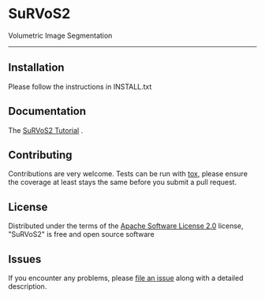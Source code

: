 # SuRVoS2

Volumetric Image Segmentation

----------------------------------


## Installation

Please follow the instructions in INSTALL.txt

## Documentation

The [SuRVoS2 Tutorial] .

## Contributing

Contributions are very welcome. Tests can be run with [tox], please ensure
the coverage at least stays the same before you submit a pull request.

## License

Distributed under the terms of the [Apache Software License 2.0] license,
"SuRVoS2" is free and open source software

## Issues

If you encounter any problems, please [file an issue] along with a detailed description.

[napari]: https://github.com/napari/napari
[@napari]: https://github.com/napari
[MIT]: http://opensource.org/licenses/MIT
[Apache Software License 2.0]: http://www.apache.org/licenses/LICENSE-2.0
[file an issue]: https://github.com/penningav/SuRVoS2/issues
[tox]: https://tox.readthedocs.io/en/latest/
[pip]: https://pypi.org/project/pip/
[PyPI]: https://pypi.org/
[SuRVoS2 Tutorial]: docs/Survos_Training_Sept_2022.pdf
